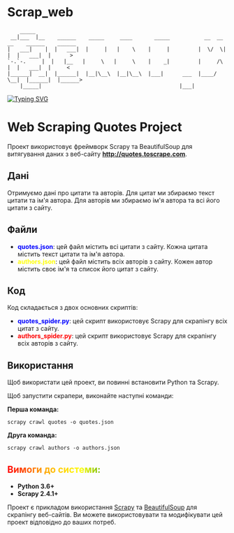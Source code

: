 # Scrap_web
    
        _____                                                                                     
     __|___  |__    ______    _____     ____       _____           __  __  __    ______    ______  
    |   ___|    |  |   ___|  |     |   |    \    |     |         |  \/  \|  |  |   ___|  |      > 
    `-.`-.     |  |   |__   |     \   |     \    |    _|         |     /\   |  |   ___|  |     <  
    |______|  __|  |______|  |__|\__\  |__|\__\  |___|      ___  |____/  \__|  |______|  |______> 
        |_____|                                            |___|                                   
       
[![Typing SVG](https://readme-typing-svg.demolab.com?font=Arial+Black&weight=500&pause=1000&color=17FF0C&center=true&vCenter=true&width=440&lines=Scrap_web)](https://git.io/typing-svg)

<div>

<h1>Web Scraping Quotes Project</h1>
<p>Проект використовує фреймворк Scrapy та BeautifulSoup для витягування даних з веб-сайту <a href="http://quotes.toscrape.com"><b>http://quotes.toscrape.com</b></a>.</p>

<h2>Дані</h2>
<p>Отримуємо дані про цитати та авторів. Для цитат ми збираємо текст цитати та ім'я автора. Для авторів ми збираємо ім'я автора та всі його цитати з сайту.</p>

<h2>Файли</h2>

<ul>
    <li><b style="color:blue;">quotes.json</b>: цей файл містить всі цитати з сайту. Кожна цитата містить текст цитати та ім'я автора.</li>
    <li><b style="color:yellow;">authors.json</b>: цей файл містить всіх авторів з сайту. Кожен автор містить своє ім'я та список його цитат з сайту.</li>
</ul>

<h2>Код</h2>
<p>Код складається з двох основних скриптів:</p>

<ul>
    <li><b style="color:blue;">quotes_spider.py</b>: цей скрипт використовує Scrapy для скрапінгу всіх цитат з сайту.</li>
    <li><b style="color:red;">authors_spider.py</b>: цей скрипт використовує Scrapy для скрапінгу всіх авторів з сайту.</li>
</ul>

<h2>Використання</h2>
<p>Щоб використати цей проект, ви повинні встановити Python та Scrapy.</p>
<p>Щоб запустити скрапери, виконайте наступні команди:</p>

<b>Перша команда:</b>
    
    scrapy crawl quotes -o quotes.json

<b>Друга команда:</b>

    scrapy crawl authors -o authors.json

<h2 style="background: linear-gradient(to right, red, orange, yellow, green, blue, indigo, violet); -webkit-background-clip: text; color: transparent;">Вимоги до системи:</h2>

<ul>
    <li><b>Python 3.6+</b></li>
    <li><b>Scrapy 2.4.1+</b></li>
</ul>

<p>Проект є прикладом використання <a href="https://scrapy.org/">Scrapy</a> та <a href="https://www.crummy.com/software/BeautifulSoup/bs4/doc/">BeautifulSoup</a> для скрапінгу веб-сайтів. Ви можете використовувати та модифікувати цей проект відповідно до ваших потреб.</p>
</div>
